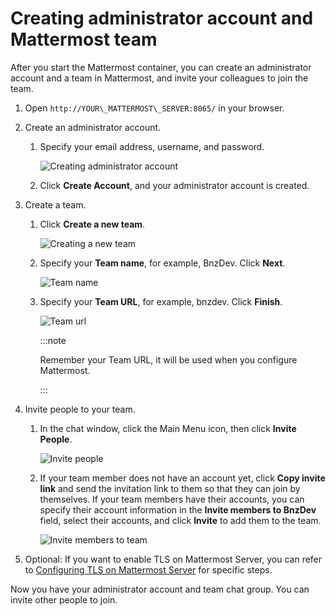 # Creating administrator account and Mattermost team

After you start the Mattermost container, you can create an administrator account and a team in Mattermost, and invite your colleagues to join the team.

1.  Open `http://YOUR\_MATTERMOST\_SERVER:8065/` in your browser.

2.  Create an administrator account.

    1.  Specify your email address, username, and password.

        ![Creating administrator account](pathname:///v2.4.x/images/zowe-chat/create_admin_account.png)

    2.  Click **Create Account**, and your administrator account is created.

3.  Create a team.

    1.  Click **Create a new team**.

        ![Creating a new team](pathname:///v2.4.x/images/zowe-chat/create_new_team.png)

    2.  Specify your **Team name**, for example, BnzDev. Click **Next**.

        ![Team name](pathname:///v2.4.x/images/zowe-chat/team_name.png)

    3.  Specify your **Team URL**, for example, bnzdev. Click **Finish**.

        ![Team url](pathname:///v2.4.x/images/zowe-chat/team_url.png)

        :::note
        
        Remember your Team URL, it will be used when you configure Mattermost.

        :::

4.  Invite people to your team.

    1.  In the chat window, click the Main Menu icon, then click **Invite People**.

        ![Invite people](pathname:///v2.4.x/images/zowe-chat/mattermost_invite.png)

    2.  If your team member does not have an account yet, click **Copy invite link** and send the invitation link to them so that they can join by themselves. If your team members have their accounts, you can specify their account information in the **Invite members to BnzDev** field, select their accounts, and click **Invite** to add them to the team.

        ![Invite members to team](pathname:///v2.4.x/images/zowe-chat/mattermost_invite_team.png)

5.  Optional: If you want to enable TLS on Mattermost Server, you can refer to [Configuring TLS on Mattermost Server](https://docs.mattermost.com/install/config-tls-mattermost.html) for specific steps.

Now you have your administrator account and team chat group. You can invite other people to join.
